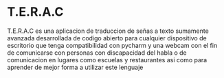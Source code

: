 # T.E.R.A.C
T.E.R.A.C es una aplicacion de traduccion de señas a texto sumamente avanzada desarrollada de codigo abierto para cualquier dispositivo de escritorio
que tenga compatibilidad con pycharm y una webcam con el fin de comunicarse con personas con discapacidad del habla o de comunicacion en lugares como escuelas y restaurantes
asi como para aprender de mejor forma a utilizar este lenguaje 
